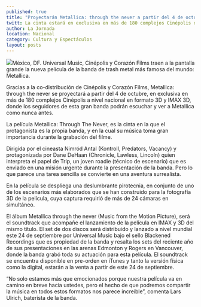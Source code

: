 ```yaml
---
published: true
title: "Proyectarán Metallica: through the never a partir del 4 de octubre"
twitt: La cinta estará en exclusiva en más de 180 complejos Cinépolis del país en formato 3D y IMAX 3D.
author: La Jornada
location: Nacional
category: Cultura y Espectáculos
layout: posts
---
```


![](http://i.imgur.com/YE4cvspm.jpg)México, DF. Universal Music, Cinépolis y Corazón Films traen a la pantalla grande la nueva película de la banda de trash metal más famosa del mundo: Metallica.

Gracias a la co-distribución de Cinépolis y Corazón Films, Metallica: through the never se proyectará a partir del 4 de octubre, en exclusiva en más de 180 complejos Cinépolis a nivel nacional en formato 3D y IMAX 3D, donde los seguidores de esta gran banda podrán escuchar y ver a Metallica como nunca antes.

La película Metallica: Through The Never, es la cinta en la que el protagonista es la propia banda, y en la cual su música toma gran importancia durante la grabación del filme.

Dirigida por el cineasta Nimród Antal (Kontroll, Predators, Vacancy) y protagonizada por Dane DeHaan (Chronicle, Lawless, Lincoln) quien interpreta el papel de Trip, un joven roadie (técnico de escenario) que es enviado en una misión urgente durante la presentación de la banda. Pero lo que parece una tarea sencilla se convierte en una aventura surrealista.

En la película se despliega una deslumbrante pirotecnia, en conjunto de uno de los escenarios más elaborados que se han construido para la fotografía 3D de la película, cuya captura requirió de más de 24 cámaras en simultáneo.

El álbum Metallica through the never (Music from the Motion Picture), será el soundtrack que acompañe el lanzamiento de la película en IMAX y 3D del mismo título. El set de dos discos será distribuido y lanzado a nivel mundial este 24 de septiembre por Universal Music bajo el sello Blackened Recordings que es propiedad de la banda y resalta los sets del reciente año de sus presentaciones en las arenas Edmonton y Rogers en Vancouver, donde la banda grabó toda su actuación para esta película. El soundtrack se encuentra disponible en pre-orden en iTunes y tanto la versión física como la digital, estarán a la venta a partir de este 24 de septiembre.

“No solo estamos más que emocionados porque nuestra película va en camino en breve hacia ustedes, pero el hecho de que podremos compartir la música en todos estos formatos nos parece increíble”, comenta Lars Ulrich, baterista de la banda.
